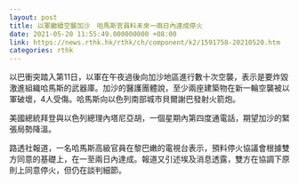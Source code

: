 ```yaml
---
layout: post
title: 以軍繼續空襲加沙　哈馬斯官員料未來一兩日內達成停火
date: 2021-05-20 11:55:49.000000000 +08:00
link: https://news.rthk.hk/rthk/ch/component/k2/1591758-20210520.htm
categories: rthk
---
```


以巴衝突踏入第11日，以軍在午夜過後向加沙地區進行數十次空襲，表示是要炸毀激進組織哈馬斯的武器庫。加沙的醫護團體說，至少兩座建築物在新一輪空襲被以軍破壞，4人受傷。哈馬斯向以色列南部城市貝爾謝巴發射火箭炮。

美國總統拜登與以色列總理內塔尼亞胡，一個星期內第四度通電話，期望加沙的緊張局勢降溫。

路透社報道，一名哈馬斯高級官員在黎巴嫩的電視台表示，預料停火協議會根據雙方同意的基礎上，在一至兩日內達成。報道又引述埃及消息透露，雙方在協調下原則上同意停火，但仍在談判細節。
